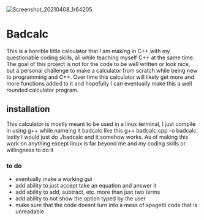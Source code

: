 ![Screenshot_20210408_1r64205](https://user-images.githubusercontent.com/81500962/114094160-f9927a80-9889-11eb-8c02-aaaa9ce9bd4c.png)
# Badcalc
This is a horrible little calculator that I am making in C++ with my questionable coding skills, all while teaching myself C++ at the same time. The goal of this project is not for the code to be well written or look nice, but a personal challenge to make a calculator from scratch while being new to programming and C++. Over time this calculator will likely get more and more functions added to it and hopefully I can eventually make this a well rounded calculator program.
## installation
This calculator is mostly meant to be used in a linux terminal, I just compile in using g++ while nameing it badcalc like this g++ badcalc.cpp -o badcalc, lastly I would just do ./badcalc and it somehow works.
As of making this work on anything except linux is far beyond me and my coding skills or willingness to do it
### to do
* eventually make a working gui
* add ability to just accept take an equation and answer it
* add ability to add, subtract, etc. more than just two terms
* add ability to not show the option typed by the user
* make sure that the code doesnt turn into a mess of spagetti code that is unreadable
